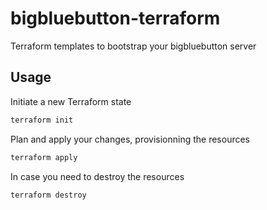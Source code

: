 # bigbluebutton-terraform

Terraform templates to bootstrap your bigbluebutton server

## Usage

Initiate a new Terraform state

```sh
terraform init
```

Plan and apply your changes, provisionning the resources

```sh
terraform apply 
```

In case you need to destroy the resources

```sh
terraform destroy
```